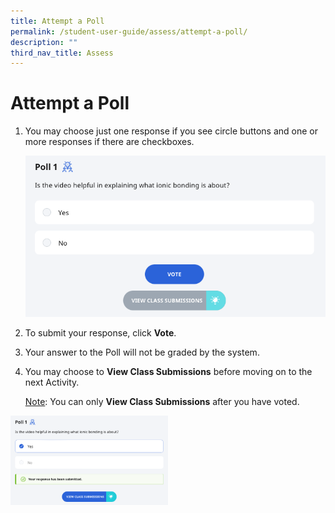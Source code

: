 ```yaml
---
title: Attempt a Poll
permalink: /student-user-guide/assess/attempt-a-poll/
description: ""
third_nav_title: Assess
---
```

<h1 id="attempt-a-poll">Attempt a Poll</h1>
<ol>
<li><p>You may choose just one response if you see circle buttons and one or more responses if there are checkboxes.</p>
<p><img src="/images/1Student/As-Poll.png"></p>
</li>
<li><p>To submit your response, click <strong>Vote</strong>.</p>
</li>
<li>Your answer to the Poll will not be graded by the system.</li>
<li><p>You may choose to <strong>View Class Submissions</strong> before moving on to the next Activity.</p>
	<p> <u>Note</u>: You can only <strong>View Class Submissions</strong> after you have voted.</p>
</li>
</ol>
<img style="width: 50%;" src="/images/1Student/As-Poll1.png">